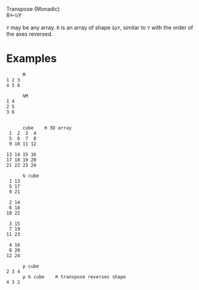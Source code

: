 <div class="heading">
  <div class="name">Transpose (Monadic)</div>
  <div class="command">R←⍉Y</div>
</div>

`Y` may be any array.  `R` is an array of shape `⌽⍴Y`, similar to `Y` with the order of the axes reversed.

# Examples
```apl
      M
1 2 3
4 5 6
 
      ⍉M
1 4
2 5
3 6
```

```apl

      cube    ⍝ 3D array
 1  2  3  4
 5  6  7  8
 9 10 11 12
           
13 14 15 16
17 18 19 20
21 22 23 24

      ⍉ cube
 1 13
 5 17
 9 21
     
 2 14
 6 18
10 22
     
 3 15
 7 19
11 23
     
 4 16
 8 20
12 24

      ⍴ cube
2 3 4
      ⍴ ⍉ cube    ⍝ transpose reverses shape
4 3 2

```
